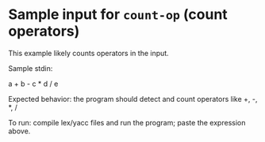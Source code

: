 # Sample input for `count-op` (count operators)

This example likely counts operators in the input.

Sample stdin:

a + b - c * d / e

Expected behavior: the program should detect and count operators like +, -, *, /

To run: compile lex/yacc files and run the program; paste the expression above.
